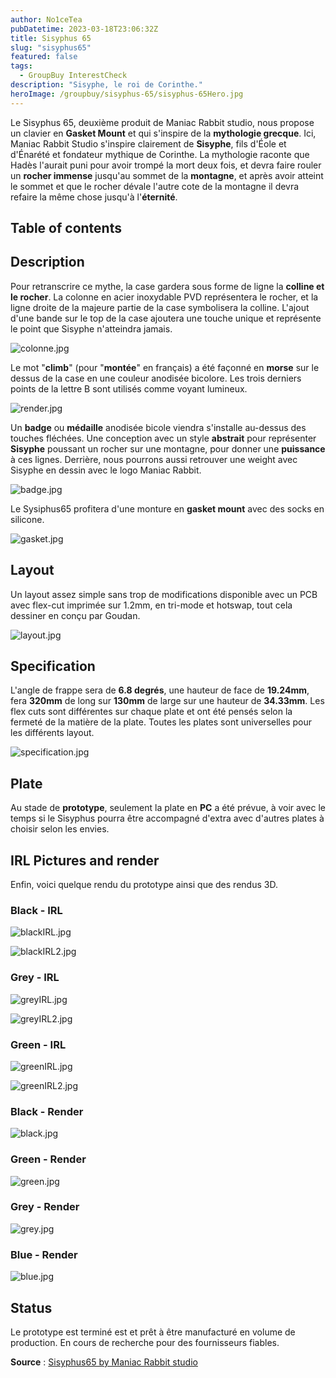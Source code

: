 ```yaml
---
author: No1ceTea
pubDatetime: 2023-03-18T23:06:32Z
title: Sisyphus 65
slug: "sisyphus65"
featured: false
tags:
  - GroupBuy InterestCheck
description: "Sisyphe, le roi de Corinthe."
heroImage: /groupbuy/sisyphus-65/sisyphus-65Hero.jpg
---
```


Le Sisyphus 65, deuxième produit de Maniac Rabbit studio, nous propose un clavier en **Gasket Mount** et qui s'inspire de la **mythologie grecque**. Ici, Maniac Rabbit Studio s'inspire clairement de **Sisyphe**, fils d'Éole et d'Énarété et fondateur mythique de Corinthe. La mythologie raconte que Hadès l'aurait puni pour avoir trompé la mort deux fois, et devra faire rouler un **rocher immense** jusqu'au sommet de la **montagne**, et après avoir atteint le sommet et que le rocher dévale l'autre cote de la montagne il devra refaire la même chose jusqu'à l'**éternité**.

## Table of contents

## Description

Pour retranscrire ce mythe, la case gardera sous forme de ligne la **colline et le rocher**. La colonne en acier inoxydable PVD représentera le rocher, et la ligne droite de la majeure partie de la case symbolisera la colline. L'ajout d'une bande sur le top de la case ajoutera une touche unique et représente le point que Sisyphe n'atteindra jamais.

![colonne.jpg](/groupbuy/sisyphus-65/colonne.jpg)

Le mot "**climb**" (pour "**montée**" en français) a été façonné en **morse** sur le dessus de la case en une couleur anodisée bicolore. Les trois derniers points de la lettre B sont utilisés comme voyant lumineux.

![render.jpg](/groupbuy/sisyphus-65/render.jpg)

Un **badge** ou **médaille** anodisée bicole viendra s'installe au-dessus des touches fléchées. Une conception avec un style **abstrait** pour représenter **Sisyphe** poussant un rocher sur une montagne, pour donner une **puissance** à ces lignes. Derrière, nous pourrons aussi retrouver une weight avec Sisyphe en dessin avec le logo Maniac Rabbit.

![badge.jpg](/groupbuy/sisyphus-65/badge.jpg)

Le Sysiphus65 profitera d'une monture en **gasket mount** avec des socks en silicone.

![gasket.jpg](/groupbuy/sisyphus-65/gasket.jpg)

## Layout

Un layout assez simple sans trop de modifications disponible avec un PCB avec flex-cut imprimée sur 1.2mm, en tri-mode et hotswap, tout cela dessiner en conçu par Goudan.

![layout.jpg](/groupbuy/sisyphus-65/layout.jpg)

## Specification

L'angle de frappe sera de **6.8 degrés**, une hauteur de face de **19.24mm**, fera **320mm** de long sur **130mm** de large sur une hauteur de **34.33mm**. Les flex cuts sont différentes sur chaque plate et ont été pensés selon la fermeté de la matière de la plate. Toutes les plates sont universelles pour les différents layout.

![specification.jpg](/groupbuy/sisyphus-65/specification.jpg)

## Plate

Au stade de **prototype**, seulement la plate en **PC** a été prévue, à voir avec le temps si le Sisyphus pourra être accompagné d'extra avec d'autres plates à choisir selon les envies.

## IRL Pictures and render

Enfin, voici quelque rendu du prototype ainsi que des rendus 3D.

### Black - IRL

![blackIRL.jpg](/groupbuy/sisyphus-65/blackIRL.jpg)

![blackIRL2.jpg](/groupbuy/sisyphus-65/blackIRL2.jpg)

### Grey - IRL

![greyIRL.jpg](/groupbuy/sisyphus-65/greyIRL.jpg)

![greyIRL2.jpg](/groupbuy/sisyphus-65/greyIRL2.jpg)

### Green - IRL

![greenIRL.jpg](/groupbuy/sisyphus-65/greenIRL.jpg)

![greenIRL2.jpg](/groupbuy/sisyphus-65/greenIRL2.jpg)

### Black - Render

![black.jpg](/groupbuy/sisyphus-65/black.jpg)

### Green - Render

![green.jpg](/groupbuy/sisyphus-65/green.jpg)

### Grey - Render

![grey.jpg](/groupbuy/sisyphus-65/grey.jpg)

### Blue - Render

![blue.jpg](/groupbuy/sisyphus-65/blue.jpg)

## Status

Le prototype est terminé est et prêt à être manufacturé en volume de production. En cours de recherche pour des fournisseurs fiables.

**Source** : [Sisyphus65 by Maniac Rabbit studio](https://geekhack.org/index.php?topic=119447.0)
